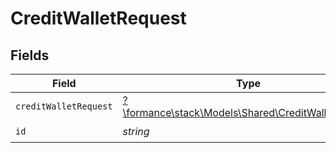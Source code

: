 # CreditWalletRequest


## Fields

| Field                                                                                            | Type                                                                                             | Required                                                                                         | Description                                                                                      |
| ------------------------------------------------------------------------------------------------ | ------------------------------------------------------------------------------------------------ | ------------------------------------------------------------------------------------------------ | ------------------------------------------------------------------------------------------------ |
| `creditWalletRequest`                                                                            | [?\formance\stack\Models\Shared\CreditWalletRequest](../../models/shared/CreditWalletRequest.md) | :heavy_minus_sign:                                                                               | N/A                                                                                              |
| `id`                                                                                             | *string*                                                                                         | :heavy_check_mark:                                                                               | N/A                                                                                              |